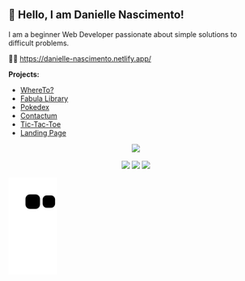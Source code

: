 ## 👋 Hello, I am Danielle Nascimento!

I am a beginner Web Developer passionate about simple solutions to difficult problems.

👩‍💻 https://danielle-nascimento.netlify.app/

**Projects:**
* [WhereTo?](https://github.com/daniellenasc/where-to-project-client)
* [Fabula Library](https://github.com/daniellenasc/projeto-livraria-fabula)
* [Pokedex](https://github.com/daniellenasc/react-pokedex)
* [Contactum](https://github.com/daniellenasc/contactum)
* [Tic-Tac-Toe](https://github.com/daniellenasc/tic-tac-toe)
* [Landing Page](https://github.com/daniellenasc/landing-page)

<div align="center">
  <a href="https://github.com/daniellenasc"> 
  <img height="180em" src="https://github-readme-stats.vercel.app/api/top-langs/?username=daniellenasc&layout=compact&langs_count=7&theme=dracula"/>
</div>    
  
<div align="center">
  <p></p>
  <a href="https://www.linkedin.com/in/d-nascimento" target="_blank"><img src="https://img.shields.io/badge/-LinkedIn-%230077B5?style=for-the-badge&logo=linkedin&logoColor=white" target="_blank"></a>  
  <a href="https://instagram.com/daniellenasc" target="_blank"><img src="https://img.shields.io/badge/-Instagram-%23E4405F?style=for-the-badge&logo=instagram&logoColor=white" target="_blank"></a>
 	<a href="https://open.spotify.com/user/danielle_nascimento_" target="_blank"><img src="https://img.shields.io/badge/Spotify-1ED760?&style=for-the-badge&logo=spotify&logoColor=white" target="_blank"></a>
</div>
  

  
![Snake animation](https://github.com/rafaballerini/rafaballerini/blob/output/github-contribution-grid-snake.svg)
